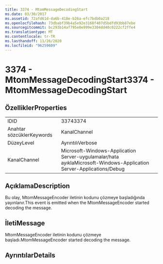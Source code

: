 ```yaml
---
title: 3374 - MtomMessageDecodingStart
ms.date: 03/30/2017
ms.assetid: 72afd61d-da6b-418e-b26a-efc7bdb0a218
ms.openlocfilehash: 73dbabf39b4a5e92e3168f407d5bdfd93bb87ebe
ms.sourcegitcommit: bc293b14af795e0e999e3304dd40c0222cf2ffe4
ms.translationtype: MT
ms.contentlocale: tr-TR
ms.lasthandoff: 11/26/2020
ms.locfileid: "96259609"
---
```

# <a name="3374---mtommessagedecodingstart"></a><span data-ttu-id="58e4f-102">3374 - MtomMessageDecodingStart</span><span class="sxs-lookup"><span data-stu-id="58e4f-102">3374 - MtomMessageDecodingStart</span></span>

## <a name="properties"></a><span data-ttu-id="58e4f-103">Özellikler</span><span class="sxs-lookup"><span data-stu-id="58e4f-103">Properties</span></span>  
  
|||  
|-|-|  
|<span data-ttu-id="58e4f-104">ID</span><span class="sxs-lookup"><span data-stu-id="58e4f-104">ID</span></span>|<span data-ttu-id="58e4f-105">3374</span><span class="sxs-lookup"><span data-stu-id="58e4f-105">3374</span></span>|  
|<span data-ttu-id="58e4f-106">Anahtar sözcükler</span><span class="sxs-lookup"><span data-stu-id="58e4f-106">Keywords</span></span>|<span data-ttu-id="58e4f-107">Kanal</span><span class="sxs-lookup"><span data-stu-id="58e4f-107">Channel</span></span>|  
|<span data-ttu-id="58e4f-108">Düzey</span><span class="sxs-lookup"><span data-stu-id="58e4f-108">Level</span></span>|<span data-ttu-id="58e4f-109">Ayrıntılı</span><span class="sxs-lookup"><span data-stu-id="58e4f-109">Verbose</span></span>|  
|<span data-ttu-id="58e4f-110">Kanal</span><span class="sxs-lookup"><span data-stu-id="58e4f-110">Channel</span></span>|<span data-ttu-id="58e4f-111">Microsoft-Windows-Application Server-uygulamalar/hata ayıkla</span><span class="sxs-lookup"><span data-stu-id="58e4f-111">Microsoft-Windows-Application Server-Applications/Debug</span></span>|  
  
## <a name="description"></a><span data-ttu-id="58e4f-112">Açıklama</span><span class="sxs-lookup"><span data-stu-id="58e4f-112">Description</span></span>  

 <span data-ttu-id="58e4f-113">Bu olay, MtomMessageEncoder iletinin kodunu çözmeye başladığında yayınlanır.</span><span class="sxs-lookup"><span data-stu-id="58e4f-113">This event is emitted when the MtomMessageEncoder started decoding the message.</span></span>  
  
## <a name="message"></a><span data-ttu-id="58e4f-114">İleti</span><span class="sxs-lookup"><span data-stu-id="58e4f-114">Message</span></span>  

 <span data-ttu-id="58e4f-115">MtomMessageEncoder iletinin kodunu çözmeye başladı.</span><span class="sxs-lookup"><span data-stu-id="58e4f-115">MtomMessageEncoder started decoding  the message.</span></span>  
  
## <a name="details"></a><span data-ttu-id="58e4f-116">Ayrıntılar</span><span class="sxs-lookup"><span data-stu-id="58e4f-116">Details</span></span>
